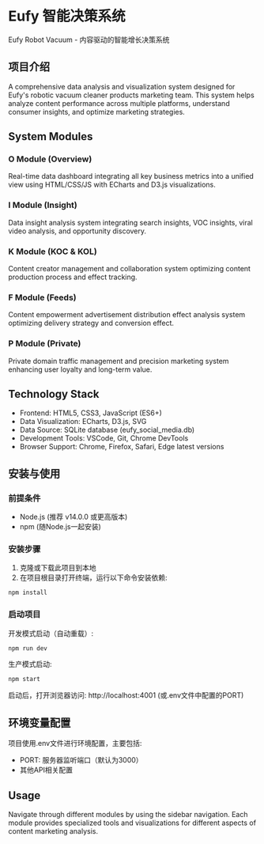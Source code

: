 # Eufy 智能决策系统

Eufy Robot Vacuum - 内容驱动的智能增长决策系统

## 项目介绍

A comprehensive data analysis and visualization system designed for Eufy's robotic vacuum cleaner products marketing team. This system helps analyze content performance across multiple platforms, understand consumer insights, and optimize marketing strategies.

## System Modules

### O Module (Overview)
Real-time data dashboard integrating all key business metrics into a unified view using HTML/CSS/JS with ECharts and D3.js visualizations.

### I Module (Insight)
Data insight analysis system integrating search insights, VOC insights, viral video analysis, and opportunity discovery.

### K Module (KOC & KOL)
Content creator management and collaboration system optimizing content production process and effect tracking.

### F Module (Feeds)
Content empowerment advertisement distribution effect analysis system optimizing delivery strategy and conversion effect.

### P Module (Private)
Private domain traffic management and precision marketing system enhancing user loyalty and long-term value.

## Technology Stack

- Frontend: HTML5, CSS3, JavaScript (ES6+)
- Data Visualization: ECharts, D3.js, SVG
- Data Source: SQLite database (eufy_social_media.db)
- Development Tools: VSCode, Git, Chrome DevTools
- Browser Support: Chrome, Firefox, Safari, Edge latest versions

## 安装与使用

### 前提条件

- Node.js (推荐 v14.0.0 或更高版本)
- npm (随Node.js一起安装)

### 安装步骤

1. 克隆或下载此项目到本地
2. 在项目根目录打开终端，运行以下命令安装依赖:

```bash
npm install
```

### 启动项目

开发模式启动（自动重载）:

```bash
npm run dev
```

生产模式启动:

```bash
npm start
```

启动后，打开浏览器访问: http://localhost:4001 (或.env文件中配置的PORT)

## 环境变量配置

项目使用.env文件进行环境配置，主要包括:

- PORT: 服务器监听端口（默认为3000）
- 其他API相关配置

## Usage

Navigate through different modules by using the sidebar navigation. Each module provides specialized tools and visualizations for different aspects of content marketing analysis.
